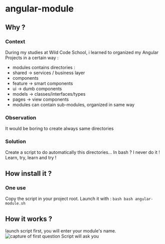# angular-module
## Why ?
### Context
During my studies at Wild Code School, i learned to organized my Angular Projects in a certain way :
* modules contains directories :
 * shared -> services / business layer
 * components 
  * feature -> smart components
  * ui -> dumb components
 * models -> classes/interfaces/types
 * pages -> view components
* modules can contain sub-modules, organized in same way

### Observation
It would be boring to create always same directories

### Solution
Create a script to do automatically this directories...
In bash ?
I never do it !
Learn, try, learn and try !

## How install it ?
### One use
Copy the script in your project root.
Launch it with :
`bash
bash angular-module.sh
`

## How it works ?
launch script
first, you will enter your module's name.
![capture of first question](assets/images/ask-module-name-real.png)
Script will ask you 


